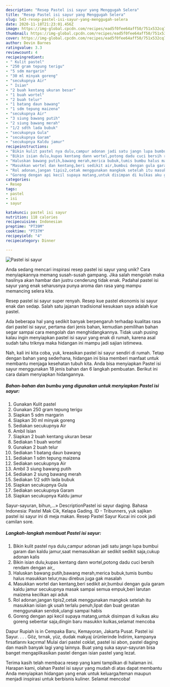 ```yaml
---
description: "Resep Pastel isi sayur yang Menggugah Selera"
title: "Resep Pastel isi sayur yang Menggugah Selera"
slug: 543-resep-pastel-isi-sayur-yang-menggugah-selera
date: 2020-11-18T21:23:01.456Z
image: https://img-global.cpcdn.com/recipes/ead5f0fee64aff50/751x532cq70/pastel-isi-sayur-foto-resep-utama.jpg
thumbnail: https://img-global.cpcdn.com/recipes/ead5f0fee64aff50/751x532cq70/pastel-isi-sayur-foto-resep-utama.jpg
cover: https://img-global.cpcdn.com/recipes/ead5f0fee64aff50/751x532cq70/pastel-isi-sayur-foto-resep-utama.jpg
author: Devin Barnes
ratingvalue: 3.3
reviewcount: 4
recipeingredient:
- " Kulit pastel"
- "250 gram tepung terigu"
- "5 sdm margarin"
- "30 ml minyak goreng"
- "secukupnya Air"
- " Isian"
- "2 buah kentang ukuran besar"
- "1 buah wortel"
- "2 buah telur"
- "1 batang daun bawang"
- "1 sdm tepung maizena"
- "secukupnya Air"
- "3 siung bawang putih"
- "2 siung bawang merah"
- "1/2 sdth lada bubuk"
- "secukupnya Gula"
- "secukupnya Garam"
- "secukupnya Kaldu jamur"
recipeinstructions:
- "Bikin kulit pastel nya dulu,campur adonan jadi satu jangn lupa bumbui garam dan kaldu jamur,saat memasukkan air sedikit sedikit saja,cukup adonan kalis"
- "Bikin isian dulu,kupas kentang dann wortel,potong dadu cuci bersih rendam dengan air,,"
- "Haluskan bawang putih,bawang merah,merica bubuk,tumis bumbu halus masukkan telur,mau direbus juga gak masalah"
- "Masukkan wortel dan kentang,beri sedikit air,bumbui dengan gula garam kaldu jamur secukupnya masak sampai semua empuk,beri larutan maizena kecilkan api aduk"
- "Rol adonan,jangan tipis2,cetak menggunakan mangkok setelah itu masukkan isiian gk usah terlalu penuh,lipat dan buat geratan menggunakan sendok,ulangi sampai habis"
- "Goreng dengan api kecil supaya matang,untuk disimpan di kulkas aku goreng sebentar saja,dingin baru masukkn kulkas,selamat mencoba"
categories:
- Resep
tags:
- pastel
- isi
- sayur

katakunci: pastel isi sayur 
nutrition: 118 calories
recipecuisine: Indonesian
preptime: "PT39M"
cooktime: "PT37M"
recipeyield: "4"
recipecategory: Dinner

---
```



![Pastel isi sayur](https://img-global.cpcdn.com/recipes/ead5f0fee64aff50/751x532cq70/pastel-isi-sayur-foto-resep-utama.jpg)

Anda sedang mencari inspirasi resep pastel isi sayur yang unik? Cara menyiapkannya memang susah-susah gampang. Jika salah mengolah maka hasilnya akan hambar dan justru cenderung tidak enak. Padahal pastel isi sayur yang enak seharusnya punya aroma dan rasa yang mampu memancing selera kita.

Resep pastel isi sayur super renyah. Resep kue pastel ekonomis isi sayur enak dan sedap. Salah satu jajanan tradisional kesukaan saya adalah kue pastel.

Ada beberapa hal yang sedikit banyak berpengaruh terhadap kualitas rasa dari pastel isi sayur, pertama dari jenis bahan, kemudian pemilihan bahan segar sampai cara mengolah dan menghidangkannya. Tidak usah pusing kalau ingin menyiapkan pastel isi sayur yang enak di rumah, karena asal sudah tahu triknya maka hidangan ini mampu jadi sajian istimewa.


Nah, kali ini kita coba, yuk, kreasikan pastel isi sayur sendiri di rumah. Tetap dengan bahan yang sederhana, hidangan ini bisa memberi manfaat untuk membantu menjaga kesehatan tubuh kita. Anda bisa menyiapkan Pastel isi sayur menggunakan 18 jenis bahan dan 6 langkah pembuatan. Berikut ini cara dalam menyiapkan hidangannya.

<!--inarticleads1-->

##### Bahan-bahan dan bumbu yang digunakan untuk menyiapkan Pastel isi sayur:

1. Gunakan  Kulit pastel
1. Gunakan 250 gram tepung terigu
1. Siapkan 5 sdm margarin
1. Siapkan 30 ml minyak goreng
1. Sediakan secukupnya Air
1. Ambil  Isian
1. Siapkan 2 buah kentang ukuran besar
1. Sediakan 1 buah wortel
1. Gunakan 2 buah telur
1. Sediakan 1 batang daun bawang
1. Sediakan 1 sdm tepung maizena
1. Sediakan secukupnya Air
1. Ambil 3 siung bawang putih
1. Sediakan 2 siung bawang merah
1. Sediakan 1/2 sdth lada bubuk
1. Siapkan secukupnya Gula
1. Sediakan secukupnya Garam
1. Siapkan secukupnya Kaldu jamur


Sayur-sayuran, bihun,…» DescriptionPastel isi sayur daging. Bahasa Indonesia: Pastel Mak Cik, Kelapa Gading. ID - Tribunners, yuk sajikan pastel isi sayur ini di meja makan. Resep Pastel Sayur Kucai ini cook jadi camilan sore. 

<!--inarticleads2-->

##### Langkah-langkah membuat Pastel isi sayur:

1. Bikin kulit pastel nya dulu,campur adonan jadi satu jangn lupa bumbui garam dan kaldu jamur,saat memasukkan air sedikit sedikit saja,cukup adonan kalis
1. Bikin isian dulu,kupas kentang dann wortel,potong dadu cuci bersih rendam dengan air,,
1. Haluskan bawang putih,bawang merah,merica bubuk,tumis bumbu halus masukkan telur,mau direbus juga gak masalah
1. Masukkan wortel dan kentang,beri sedikit air,bumbui dengan gula garam kaldu jamur secukupnya masak sampai semua empuk,beri larutan maizena kecilkan api aduk
1. Rol adonan,jangan tipis2,cetak menggunakan mangkok setelah itu masukkan isiian gk usah terlalu penuh,lipat dan buat geratan menggunakan sendok,ulangi sampai habis
1. Goreng dengan api kecil supaya matang,untuk disimpan di kulkas aku goreng sebentar saja,dingin baru masukkn kulkas,selamat mencoba


Dapur Rupiah is in Cempaka Baru, Kemayoran, Jakarta Pusat. Pastel isi Sayur. . . . Göz, tırnak, yüz, dudak makyaj ürünlerinde İndirim, kampanya fırsatlarını kaçırma! Mulai dari pastel coklat, pastel isi abon, pastel daging dan masih banyak lagi yang lainnya. Buat yang suka sayur-sayuran bisa banget mengaplikasikan pastel dengan isian pastel yang lezat. 

Terima kasih telah membaca resep yang kami tampilkan di halaman ini. Harapan kami, olahan Pastel isi sayur yang mudah di atas dapat membantu Anda menyiapkan hidangan yang enak untuk keluarga/teman maupun menjadi inspirasi untuk berbisnis kuliner. Selamat mencoba!

